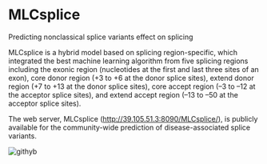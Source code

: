 # MLCsplice
Predicting nonclassical splice variants effect on splicing

MLCsplice is a hybrid model based on splicing region-specific, which integrated the best machine learning algorithm from five splicing regions including the exonic region (nucleotides at the first and last three sites of an exon), core donor region (+3 to +6 at the donor splice sites), extend donor region (+7 to +13 at the donor splice sites), core accept region (–3 to –12 at the acceptor splice sites), and extend accept region (–13 to –50 at the acceptor splice sites).

The web server, MLCsplice (http://39.105.51.3:8090/MLCsplice/), is publicly available for the community-wide prediction of disease-associated splice variants.


![githyb](https://user-images.githubusercontent.com/104300138/164982413-ef09c2d3-7fe0-4967-9d98-4d3048973592.png)
